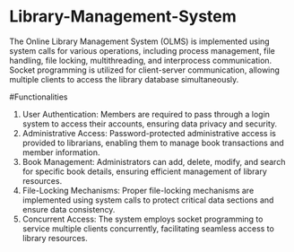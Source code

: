 # Library-Management-System
The Online Library Management System (OLMS) is implemented using system calls for various
operations, including process management, file handling, file locking, multithreading, and interprocess
communication. Socket programming is utilized for client-server communication, allowing multiple
clients to access the library database simultaneously.

#Functionalities
1. User Authentication: Members are required to pass through a login system to access their
accounts, ensuring data privacy and security.
2. Administrative Access: Password-protected administrative access is provided to librarians,
enabling them to manage book transactions and member information.
3. Book Management: Administrators can add, delete, modify, and search for specific book details,
ensuring efficient management of library resources.
4. File-Locking Mechanisms: Proper file-locking mechanisms are implemented using system calls
to protect critical data sections and ensure data consistency.
5. Concurrent Access: The system employs socket programming to service multiple clients
concurrently, facilitating seamless access to library resources.
